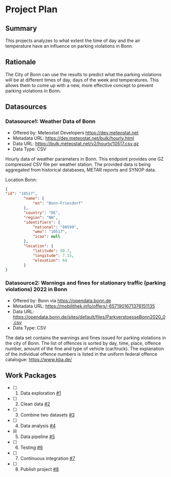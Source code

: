 # Project Plan

## Summary

This projects analyzes to what extent the time of day and the air temperature have an influence on parking violations in Bonn.

## Rationale

The City of Bonn can use the results to predict what the parking violations will be at different times of day, days of the week and temperatures. This allows them to come up with a new, more effective concept to prevent parking violations in Bonn.

## Datasources

### Datasource1: Weather Data of Bonn
* Offered by: Meteostat Developers https://dev.meteostat.net
* Metadata URL:  https://dev.meteostat.net/bulk/hourly.html
* Data URL: https://bulk.meteostat.net/v2/hourly/10517.csv.gz
* Data Type: CSV

Hourly data of weather parameters in Bonn. This endpoint provides one GZ compressed CSV file per weather station. The provided data is being aggregated from historical databases, METAR reports and SYNOP data.

Location Bonn:

```json
{
"id": "10517",
        "name": {
            "en": "Bonn-Friesdorf"
        },
        "country": "DE",
        "region": "NW",
        "identifiers": {
            "national": "00599",
            "wmo": "10517",
            "icao": null
        },
        "location": {
            "latitude": 50.7,
            "longitude": 7.15,
            "elevation": 64
        }
}
```


### Datasource2: Warnings and fines for stationary traffic (parking violations) 2022 in Bonn
* Offered by: Bonn via https://opendata.bonn.de
* Metadata URL: https://mobilithek.info/offers/-6571901671376151135
* Data URL: https://opendata.bonn.de/sites/default/files/ParkverstoesseBonn2020_0.csv
* Data Type: CSV

The data set contains the warnings and fines issued for parking violations in the city of Bonn. The list of offences is sorted by day, time, place, offence number, amount of the fine and type of vehicle (car/truck). The explanation of the individual offence numbers is listed in the uniform federal offence catalogue: https://www.kba.de/


## Work Packages

- [ ] 1. Data exploration [#1][i1]
- [ ] 2. Clean data [#2][i2]
- [ ] 3. Combine two datasets [#3][i3]
- [ ] 4. Data analysis [#4][i4]
- [x] 5. Data pipeline [#5][i5]
- [ ] 6. Testing [#6][i6]
- [ ] 7. Continuous integration [#7][i7]
- [ ] 8. Publish project [#8][i8]

[i1]: https://github.com/jackDS008/2023-amse-template/issues/1
[i2]: https://github.com/jackDS008/2023-amse-template/issues/2
[i3]: https://github.com/jackDS008/2023-amse-template/issues/3
[i4]: https://github.com/jackDS008/2023-amse-template/issues/4
[i5]: https://github.com/jackDS008/2023-amse-template/issues/5
[i6]: https://github.com/jackDS008/2023-amse-template/issues/6
[i7]: https://github.com/jackDS008/2023-amse-template/issues/7
[i8]: https://github.com/jackDS008/2023-amse-template/issues/8
